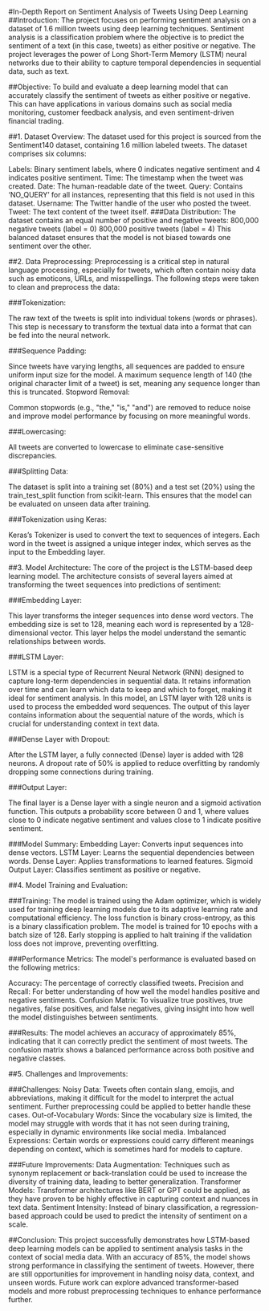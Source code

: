 #In-Depth Report on Sentiment Analysis of Tweets Using Deep Learning
##Introduction:
The project focuses on performing sentiment analysis on a dataset of 1.6 million tweets using deep learning techniques. Sentiment analysis is a classification problem where the objective is to predict the sentiment of a text (in this case, tweets) as either positive or negative. The project leverages the power of Long Short-Term Memory (LSTM) neural networks due to their ability to capture temporal dependencies in sequential data, such as text.

##Objective:
To build and evaluate a deep learning model that can accurately classify the sentiment of tweets as either positive or negative. This can have applications in various domains such as social media monitoring, customer feedback analysis, and even sentiment-driven financial trading.

##1. Dataset Overview:
The dataset used for this project is sourced from the Sentiment140 dataset, containing 1.6 million labeled tweets. The dataset comprises six columns:

Labels: Binary sentiment labels, where 0 indicates negative sentiment and 4 indicates positive sentiment.
Time: The timestamp when the tweet was created.
Date: The human-readable date of the tweet.
Query: Contains ‘NO_QUERY’ for all instances, representing that this field is not used in this dataset.
Username: The Twitter handle of the user who posted the tweet.
Tweet: The text content of the tweet itself.
###Data Distribution:
The dataset contains an equal number of positive and negative tweets:
800,000 negative tweets (label = 0)
800,000 positive tweets (label = 4)
This balanced dataset ensures that the model is not biased towards one sentiment over the other.

##2. Data Preprocessing:
Preprocessing is a critical step in natural language processing, especially for tweets, which often contain noisy data such as emoticons, URLs, and misspellings. The following steps were taken to clean and preprocess the data:

###Tokenization:

The raw text of the tweets is split into individual tokens (words or phrases). This step is necessary to transform the textual data into a format that can be fed into the neural network.

###Sequence Padding:

Since tweets have varying lengths, all sequences are padded to ensure uniform input size for the model. A maximum sequence length of 140 (the original character limit of a tweet) is set, meaning any sequence longer than this is truncated.
Stopword Removal:

Common stopwords (e.g., "the," "is," "and") are removed to reduce noise and improve model performance by focusing on more meaningful words.

###Lowercasing:

All tweets are converted to lowercase to eliminate case-sensitive discrepancies.

###Splitting Data:

The dataset is split into a training set (80%) and a test set (20%) using the train_test_split function from scikit-learn. This ensures that the model can be evaluated on unseen data after training.

###Tokenization using Keras:

Keras’s Tokenizer is used to convert the text to sequences of integers. Each word in the tweet is assigned a unique integer index, which serves as the input to the Embedding layer.

##3. Model Architecture:
The core of the project is the LSTM-based deep learning model. The architecture consists of several layers aimed at transforming the tweet sequences into predictions of sentiment:

###Embedding Layer:

This layer transforms the integer sequences into dense word vectors. The embedding size is set to 128, meaning each word is represented by a 128-dimensional vector.
This layer helps the model understand the semantic relationships between words.

###LSTM Layer:

LSTM is a special type of Recurrent Neural Network (RNN) designed to capture long-term dependencies in sequential data. It retains information over time and can learn which data to keep and which to forget, making it ideal for sentiment analysis.
In this model, an LSTM layer with 128 units is used to process the embedded word sequences. The output of this layer contains information about the sequential nature of the words, which is crucial for understanding context in text data.

###Dense Layer with Dropout:

After the LSTM layer, a fully connected (Dense) layer is added with 128 neurons. A dropout rate of 50% is applied to reduce overfitting by randomly dropping some connections during training.

###Output Layer:

The final layer is a Dense layer with a single neuron and a sigmoid activation function. This outputs a probability score between 0 and 1, where values close to 0 indicate negative sentiment and values close to 1 indicate positive sentiment.

###Model Summary:
Embedding Layer: Converts input sequences into dense vectors.
LSTM Layer: Learns the sequential dependencies between words.
Dense Layer: Applies transformations to learned features.
Sigmoid Output Layer: Classifies sentiment as positive or negative.

##4. Model Training and Evaluation:

###Training:
The model is trained using the Adam optimizer, which is widely used for training deep learning models due to its adaptive learning rate and computational efficiency.
The loss function is binary cross-entropy, as this is a binary classification problem.
The model is trained for 10 epochs with a batch size of 128. Early stopping is applied to halt training if the validation loss does not improve, preventing overfitting.

###Performance Metrics:
The model's performance is evaluated based on the following metrics:

Accuracy: The percentage of correctly classified tweets.
Precision and Recall: For better understanding of how well the model handles positive and negative sentiments.
Confusion Matrix: To visualize true positives, true negatives, false positives, and false negatives, giving insight into how well the model distinguishes between sentiments.

###Results:
The model achieves an accuracy of approximately 85%, indicating that it can correctly predict the sentiment of most tweets.
The confusion matrix shows a balanced performance across both positive and negative classes.

##5. Challenges and Improvements:

###Challenges:
Noisy Data: Tweets often contain slang, emojis, and abbreviations, making it difficult for the model to interpret the actual sentiment. Further preprocessing could be applied to better handle these cases.
Out-of-Vocabulary Words: Since the vocabulary size is limited, the model may struggle with words that it has not seen during training, especially in dynamic environments like social media.
Imbalanced Expressions: Certain words or expressions could carry different meanings depending on context, which is sometimes hard for models to capture.

###Future Improvements:
Data Augmentation: Techniques such as synonym replacement or back-translation could be used to increase the diversity of training data, leading to better generalization.
Transformer Models: Transformer architectures like BERT or GPT could be applied, as they have proven to be highly effective in capturing context and nuances in text data.
Sentiment Intensity: Instead of binary classification, a regression-based approach could be used to predict the intensity of sentiment on a scale.

##Conclusion:
This project successfully demonstrates how LSTM-based deep learning models can be applied to sentiment analysis tasks in the context of social media data. With an accuracy of 85%, the model shows strong performance in classifying the sentiment of tweets. However, there are still opportunities for improvement in handling noisy data, context, and unseen words. Future work can explore advanced transformer-based models and more robust preprocessing techniques to enhance performance further.
